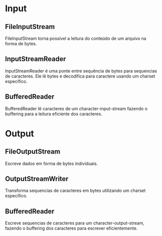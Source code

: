 # Input

## FileInputStream
FileInputStream torna possível a leitura do conteúdo de um arquivo na forma de bytes.

## InputStreamReader
InputStreamReader é uma ponte entre sequência de bytes para sequencias de caracteres. Ele lê bytes e decodifica para caractere usando um charset específico.

## BufferedReader
BufferedReader lê caracteres de um character-input-stream fazendo o buffering para a leitura eficiente dos caracteres.

# Output

## FileOutputStream
Escreve dados em forma de bytes individuais.

## OutputStreamWriter
Transforma sequencias de caracteres em bytes utilizando um charset específico.

## BufferedReader
Escreve sequencias de caracteres para um character-output-stream, fazendo o buffering dos caracteres para escrever eficientemente.
